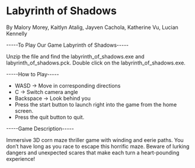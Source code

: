 # Labyrinth of Shadows

By Malory Morey, Kaitlyn Atalig, Jayven Cachola, Katherine Vu, Lucian Kennelly

-----To Play Our Game Labyrinth of Shadows-----

Unzip the file and find the labyrinth_of_shadows.exe and labyrinth_of_shadows.pck.
Double click on the labyrinth_of_shadows.exe.

-----How to Play-----

- WASD -> Move in corresponding directions
- C -> Switch camera angle
- Backspace -> Look behind you
- Press the start button to launch right into the game from the home screen.
- Press the quit button to quit.

-----Game Description-----

Immersive 3D corn maze thriller game with winding and eerie paths. 
You don’t have long as you race to escape this horrific maze. 
Beware of lurking dangers and unexpected scares that make each turn a heart-pounding experience!
